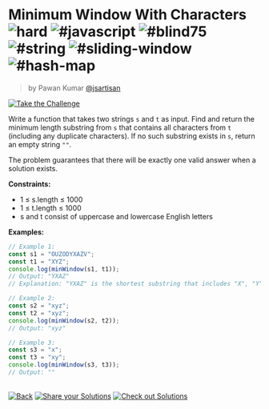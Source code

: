 <!--info-header-start--><h1>Minimum Window With Characters <img src="https://img.shields.io/badge/-hard-de3d37" alt="hard"/> <img src="https://img.shields.io/badge/-%23javascript-999" alt="#javascript"/> <img src="https://img.shields.io/badge/-%23blind75-999" alt="#blind75"/> <img src="https://img.shields.io/badge/-%23string-999" alt="#string"/> <img src="https://img.shields.io/badge/-%23sliding--window-999" alt="#sliding-window"/> <img src="https://img.shields.io/badge/-%23hash--map-999" alt="#hash-map"/></h1><blockquote><p>by Pawan Kumar <a href="https://github.com/jsartisan" target="_blank">@jsartisan</a></p></blockquote><p><a href="https://frontend-challenges.com/challenges/215-minimum-window-with-characters" target="_blank"><img src="https://img.shields.io/badge/-Take%20the%20Challenge-0d99ff?logo=javascript&logoColor=white" alt="Take the Challenge"/></a> </p><!--info-header-end-->

Write a function that takes two strings `s` and `t` as input. Find and return the minimum length substring from `s` that contains all characters from `t` (including any duplicate characters). If no such substring exists in `s`, return an empty string `""`.

The problem guarantees that there will be exactly one valid answer when a solution exists.

**Constraints:**
- 1 ≤ s.length ≤ 1000
- 1 ≤ t.length ≤ 1000
- s and t consist of uppercase and lowercase English letters

**Examples:**

```typescript
// Example 1:
const s1 = "OUZODYXAZV";
const t1 = "XYZ";
console.log(minWindow(s1, t1));
// Output: "YXAZ"
// Explanation: "YXAZ" is the shortest substring that includes "X", "Y", and "Z" from string t.

// Example 2:
const s2 = "xyz";
const t2 = "xyz";
console.log(minWindow(s2, t2));
// Output: "xyz"

// Example 3:
const s3 = "x";
const t3 = "xy";
console.log(minWindow(s3, t3));
// Output: ""
```


<!--info-footer-start--><br><a href="../../README.md" target="_blank"><img src="https://img.shields.io/badge/-Back-grey" alt="Back"/></a> <a href="https://github.com/jsartisan/frontend-challenges/issues/new?template=answer.md&labels=answer,215,undefined&title=215%20-%20Minimum%20Window%20With%20Characters%20-%20undefined&body=" target="_blank"><img src="https://img.shields.io/badge/-Share%20your%20Solutions-teal" alt="Share your Solutions"/></a> <a href="https://github.com/jsartisan/frontend-challenges/issues?q=label%3A215+label%3Aanswer+sort%3Areactions-%2B1-desc" target="_blank"><img src="https://img.shields.io/badge/-Check%20out%20Solutions-de5a77?logo=awesome-lists&logoColor=white" alt="Check out Solutions"/></a> <!--info-footer-end-->